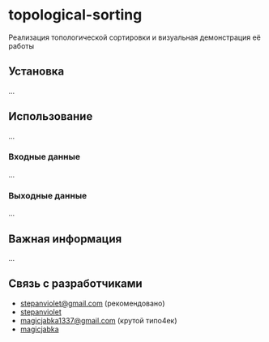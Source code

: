 # topological-sorting
Реализация топологической сортировки и визуальная демонстрация её работы

## Установка
...

## Использование
...

### Входные данные
...

### Выходные данные
...

## Важная информация
...

## Связь с разработчиками
- stepanviolet@gmail.com (рекомендовано)
- [stepanviolet](https://vk.com/stepanviolet)
- magicjabka1337@gmail.com (крутой типо4ек)
- [magicjabka](https://vk.com/emokaaa)

